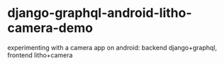 # django-graphql-android-litho-camera-demo
experimenting with a camera app on android: backend django+graphql, frontend litho+camera
